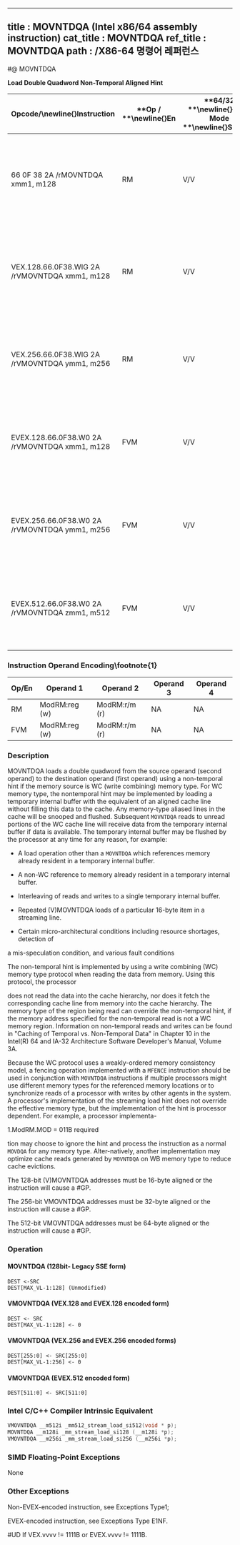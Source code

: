 ----------------------------
title : MOVNTDQA (Intel x86/64 assembly instruction)
cat_title : MOVNTDQA
ref_title : MOVNTDQA
path : /X86-64 명령어 레퍼런스
----------------------------
#@ MOVNTDQA

**Load Double Quadword Non-Temporal Aligned Hint**

|**Opcode/**\newline{}**Instruction**|**Op / **\newline{}**En**|**64/32 **\newline{}**bit Mode **\newline{}**Support**|**CPUID **\newline{}**Feature Flag**|**Description**|
|------------------------------------|-------------------------|------------------------------------------------------|------------------------------------|---------------|
|66 0F 38 2A /rMOVNTDQA xmm1, m128|RM|V/V|SSE4_1|Move double quadword from m128 to xmm1 using non-temporal hint if WC memory type.|
|VEX.128.66.0F38.WIG 2A /rVMOVNTDQA xmm1, m128|RM|V/V|AVX|Move double quadword from m128 to xmm using non-temporal hint if WC memory type.|
|VEX.256.66.0F38.WIG 2A /rVMOVNTDQA ymm1, m256|RM|V/V|AVX2|Move 256-bit data from m256 to ymm using non-temporal hint if WC memory type.|
|EVEX.128.66.0F38.W0 2A /rVMOVNTDQA xmm1, m128|FVM|V/V|AVX512VLAVX512F|Move 128-bit data from m128 to xmm using non-temporal hint if WC memory type.|
|EVEX.256.66.0F38.W0 2A /rVMOVNTDQA ymm1, m256|FVM|V/V|AVX512VLAVX512F|Move 256-bit data from m256 to ymm using non-temporal hint if WC memory type.|
|EVEX.512.66.0F38.W0 2A /rVMOVNTDQA zmm1, m512|FVM|V/V|AVX512F|Move 512-bit data from m512 to zmm using non-temporal hint if WC memory type.|
### Instruction Operand Encoding\footnote{1}


|Op/En|Operand 1|Operand 2|Operand 3|Operand 4|
|-----|---------|---------|---------|---------|
|RM|ModRM:reg (w)|ModRM:r/m (r)|NA|NA|
|FVM|ModRM:reg (w)|ModRM:r/m (r)|NA|NA|
### Description


MOVNTDQA loads a double quadword from the source operand (second operand) to the destination operand (first operand) using a non-temporal hint if the memory source is WC (write combining) memory type. For WC memory type, the nontemporal hint may be implemented by loading a temporary internal buffer with the equivalent of an aligned cache line without filling this data to the cache. Any memory-type aliased lines in the cache will be snooped and flushed. Subsequent `MOVNTDQA` reads to unread portions of the WC cache line will receive data from the temporary internal buffer if data is available. The temporary internal buffer may be flushed by the processor at any time for any reason, for example:

*  A load operation other than a `MOVNTDQA` which references memory already resident in a temporary internal buffer.

*  A non-WC reference to memory already resident in a temporary internal buffer.

*  Interleaving of reads and writes to a single temporary internal buffer.

*  Repeated (V)MOVNTDQA loads of a particular 16-byte item in a streaming line.

*  Certain micro-architectural conditions including resource shortages, detection of

a mis-speculation condition, and various fault conditions

The non-temporal hint is implemented by using a write combining (WC) memory type protocol when reading the data from memory. Using this protocol, the processor

does not read the data into the cache hierarchy, nor does it fetch the corresponding cache line from memory into the cache hierarchy. The memory type of the region being read can override the non-temporal hint, if the memory address specified for the non-temporal read is not a WC memory region. Information on non-temporal reads and writes can be found in "Caching of Temporal vs. Non-Temporal Data" in Chapter 10 in the Intel(R) 64 and IA-32 Architecture Software Developer's Manual, Volume 3A.

Because the WC protocol uses a weakly-ordered memory consistency model, a fencing operation implemented with a `MFENCE` instruction should be used in conjunction with `MOVNTDQA` instructions if multiple processors might use different memory types for the referenced memory locations or to synchronize reads of a processor with writes by other agents in the system. A processor's implementation of the streaming load hint does not override the effective memory type, but the implementation of the hint is processor dependent. For example, a processor implementa-



1.ModRM.MOD = 011B required



tion may choose to ignore the hint and process the instruction as a normal `MOVDQA` for any memory type. Alter-natively, another implementation may optimize cache reads generated by `MOVNTDQA` on WB memory type to reduce cache evictions.

The 128-bit (V)MOVNTDQA addresses must be 16-byte aligned or the instruction will cause a #GP.

The 256-bit VMOVNTDQA addresses must be 32-byte aligned or the instruction will cause a #GP.

The 512-bit VMOVNTDQA addresses must be 64-byte aligned or the instruction will cause a #GP.


### Operation
#### MOVNTDQA (128bit- Legacy SSE form)
```info-verb
DEST  <-SRC
DEST[MAX_VL-1:128] (Unmodified)
```
#### VMOVNTDQA (VEX.128 and EVEX.128 encoded form)
```info-verb
DEST  <- SRC
DEST[MAX_VL-1:128] <-  0 
```
#### VMOVNTDQA (VEX.256 and EVEX.256 encoded forms)
```info-verb
DEST[255:0] <-  SRC[255:0]
DEST[MAX_VL-1:256] <-  0
```
#### VMOVNTDQA (EVEX.512 encoded form)
```info-verb
DEST[511:0] <-  SRC[511:0]
```

### Intel C/C++ Compiler Intrinsic Equivalent

```cpp
VMOVNTDQA __m512i _mm512_stream_load_si512(void * p);
MOVNTDQA __m128i _mm_stream_load_si128 (__m128i *p);
VMOVNTDQA __m256i _mm_stream_load_si256 (__m256i *p);
```
### SIMD Floating-Point Exceptions


None

### Other Exceptions


Non-EVEX-encoded instruction, see Exceptions Type1; 

EVEX-encoded instruction, see Exceptions Type E1NF.

#UD If VEX.vvvv != 1111B or EVEX.vvvv != 1111B.

